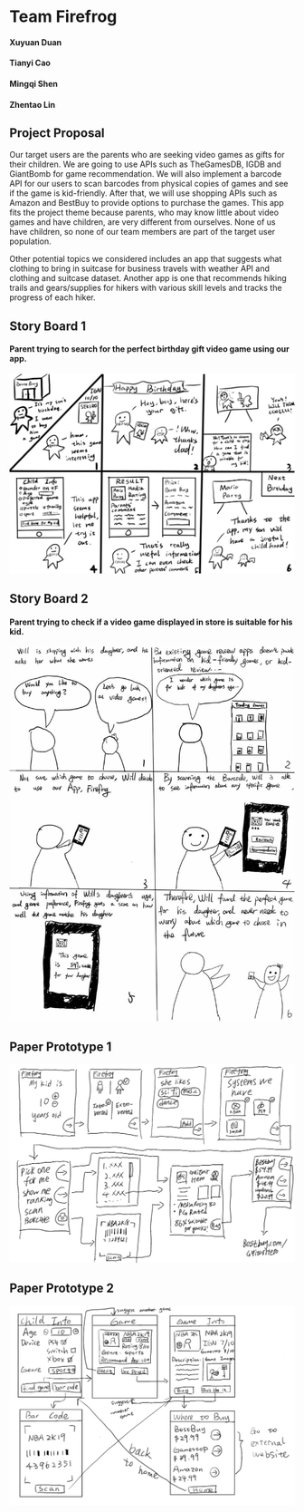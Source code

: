 # Team Firefrog
#### Xuyuan Duan
#### Tianyi Cao
#### Mingqi Shen
#### Zhentao Lin  

## Project Proposal
Our target users are the parents who are seeking video games as gifts for their children. We are going to use APIs such as TheGamesDB, IGDB and GiantBomb for game recommendation. We will also implement a barcode API for our users to scan barcodes from physical copies of games and see if the game is kid-friendly. After that, we will use shopping APIs such as Amazon and BestBuy to provide options to purchase the games. This app fits the project theme because parents, who may know little about video games and have children, are very different from ourselves. None of us have children, so none of our team members are part of the target user population.
	
Other potential topics we considered includes an app that suggests what clothing to bring in suitcase for business travels with weather API and clothing and suitcase dataset. Another app is one that recommends hiking trails and gears/supplies for hikers with various skill levels and tracks the progress of each hiker.

## Story Board 1
#### Parent trying to search for the perfect birthday gift video game using our app.
![alt text](https://github.com/mis046/COGS121_SP19_MS-ZL-TC-XD/blob/master/ms1_src/sb01.JPG)

## Story Board 2
#### Parent trying to check if a video game displayed in store is suitable for his kid.
![alt text](https://github.com/mis046/COGS121_SP19_MS-ZL-TC-XD/blob/master/ms1_src/sb02.JPG)


## Paper Prototype 1
![alt text](https://github.com/mis046/COGS121_SP19_MS-ZL-TC-XD/blob/master/ms1_src/pp01.JPEG)

## Paper Prototype 2
![alt text](https://github.com/mis046/COGS121_SP19_MS-ZL-TC-XD/blob/master/ms1_src/pp02.JPG)
